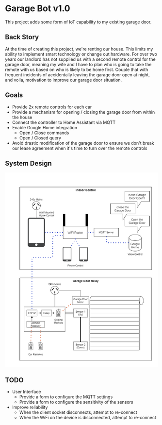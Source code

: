 # Garage Bot v1.0
This project adds some form of IoT capability to my existing garage door.

## Back Story
At the time of creating this project, we're renting our house. This limits my ability to implement smart technology or change out hardware. For over two years our landlord has not supplied us with a second remote control for the garage door, meaning my wife and I have to plan who is going to take the remote with us based on who is likely to be home first. Couple that with frequent incidents of accidentally leaving the garage door open at night, and voila, motivation to improve our garage door situation.

## Goals
- Provide 2x remote controls for each car
- Provide a mechanism for opening / closing the garage door from within the house
- Connect the controller to Home Assistant via MQTT
- Enable Google Home integration
    - Open / Close commands
    - Open / Closed query
- Avoid drastic modification of the garage door to ensure we don't break our lease agreement when it's time to turn over the remote controls

## System Design
![System Design](designs/system_overview.png)

## TODO
- User Interface
    - Provide a form to configure the MQTT settings
    - Provide a form to configure the sensitivity of the sensors
- Improve reliability
    - When the client socket disconnects, attempt to re-connect
    - When the WiFi on the device is disconnected, attempt to re-connect
